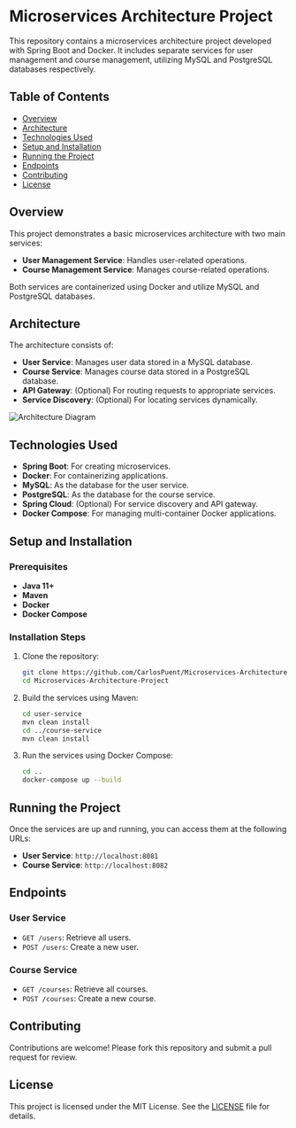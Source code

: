 # Microservices Architecture Project

This repository contains a microservices architecture project developed with Spring Boot and Docker. It includes separate services for user management and course management, utilizing MySQL and PostgreSQL databases respectively.

## Table of Contents
- [Overview](#overview)
- [Architecture](#architecture)
- [Technologies Used](#technologies-used)
- [Setup and Installation](#setup-and-installation)
- [Running the Project](#running-the-project)
- [Endpoints](#endpoints)
- [Contributing](#contributing)
- [License](#license)

## Overview
This project demonstrates a basic microservices architecture with two main services:
- **User Management Service**: Handles user-related operations.
- **Course Management Service**: Manages course-related operations.

Both services are containerized using Docker and utilize MySQL and PostgreSQL databases.

## Architecture
The architecture consists of:
- **User Service**: Manages user data stored in a MySQL database.
- **Course Service**: Manages course data stored in a PostgreSQL database.
- **API Gateway**: (Optional) For routing requests to appropriate services.
- **Service Discovery**: (Optional) For locating services dynamically.

![Architecture Diagram](path/to/your/architecture-diagram.png)

## Technologies Used
- **Spring Boot**: For creating microservices.
- **Docker**: For containerizing applications.
- **MySQL**: As the database for the user service.
- **PostgreSQL**: As the database for the course service.
- **Spring Cloud**: (Optional) For service discovery and API gateway.
- **Docker Compose**: For managing multi-container Docker applications.

## Setup and Installation
### Prerequisites
- **Java 11+**
- **Maven**
- **Docker**
- **Docker Compose**

### Installation Steps
1. Clone the repository:
    ```sh
    git clone https://github.com/CarlosPuent/Microservices-Architecture-Project.git
    cd Microservices-Architecture-Project
    ```

2. Build the services using Maven:
    ```sh
    cd user-service
    mvn clean install
    cd ../course-service
    mvn clean install
    ```

3. Run the services using Docker Compose:
    ```sh
    cd ..
    docker-compose up --build
    ```

## Running the Project
Once the services are up and running, you can access them at the following URLs:
- **User Service**: `http://localhost:8081`
- **Course Service**: `http://localhost:8082`

## Endpoints
### User Service
- `GET /users`: Retrieve all users.
- `POST /users`: Create a new user.

### Course Service
- `GET /courses`: Retrieve all courses.
- `POST /courses`: Create a new course.

## Contributing
Contributions are welcome! Please fork this repository and submit a pull request for review.

## License
This project is licensed under the MIT License. See the [LICENSE](LICENSE) file for details.
